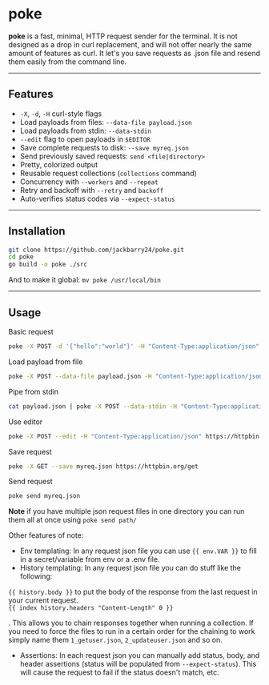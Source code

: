 # poke

**poke** is a fast, minimal, HTTP request sender for the terminal. It is not designed as a drop in curl replacement, and will not offer nearly the same amount of features as curl. It let's you save requests as .json file and resend them easily from the command line. 

---

## Features

- `-X`, `-d`, `-H` curl-style flags
- Load payloads from files: `--data-file payload.json`
- Load payloads from stdin: `--data-stdin`
- `--edit` flag to open payloads in `$EDITOR` 
- Save complete requests to disk: `--save myreq.json`
- Send previously saved requests: `send <file|directory>`
- Pretty, colorized output
- Reusable request collections (`collections` command)
- Concurrency with `--workers` and `--repeat`
- Retry and backoff with `--retry` and `backoff`
- Auto-verifies status codes via `--expect-status`

---

## Installation

```bash
git clone https://github.com/jackbarry24/poke.git
cd poke
go build -o poke ./src
```

And to make it global:
`mv poke /usr/local/bin`

---

## Usage

Basic request
```bash
poke -X POST -d '{"hello":"world"}' -H "Content-Type:application/json" https://httpbin.org/post
```

Load payload from file
```bash
poke -X POST --data-file payload.json -H "Content-Type:application/json" https://httpbin.org/post
```

Pipe from stdin
```bash
cat payload.json | poke -X POST --data-stdin -H "Content-Type:application/json" https://httpbin.org/post
```

Use editor
```bash
poke -X POST --edit -H "Content-Type:application/json" https://httpbin.org/post
```

Save request
```bash
poke -X GET --save myreq.json https://httpbin.org/get
```

Send request
```bash
poke send myreq.json
```
**Note** if you have multiple json request files in one directory you can run them all at once using `poke send path/`

Other features of note:
- Env templating: In any request json file you can use `{{ env.VAR }}` to fill in a secret/variable from env or a .env file.
- History templating: In any request json file you can do stuff like the following:  

`{{ history.body }}` to put the body of the response from the last request in your current request.  
`{{ index history.headers "Content-Length" 0 }}`   

. This allows you to chain responses together when running a collection. If you need to force the files to run in a certain order for the chaining to work simply name them `1_getuser.json`, `2_updateuser.json` and so on.
- Assertions: In each request json you can manually add status, body, and header assertions (status will be populated from `--expect-status`). This will cause the request to fail if the status doesn't match, etc.



